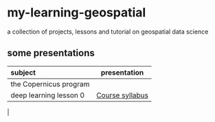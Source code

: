 # my-learning-geospatial
a collection of projects, lessons and tutorial on geospatial data science



##  some presentations

| subject                | presentation                                                 |
| :--------------------- | ------------------------------------------------------------ |
| the Copernicus program |                                                              |
| deep learning lesson 0 | [Course syllabus](https://glouppe.github.io/info8010-deep-learning/?p=course-syllabus.md) |



|